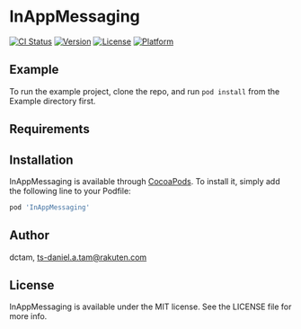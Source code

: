 # InAppMessaging

[![CI Status](http://img.shields.io/travis/dctam/InAppMessaging.svg?style=flat)](https://travis-ci.org/dctam/InAppMessaging)
[![Version](https://img.shields.io/cocoapods/v/InAppMessaging.svg?style=flat)](http://cocoapods.org/pods/InAppMessaging)
[![License](https://img.shields.io/cocoapods/l/InAppMessaging.svg?style=flat)](http://cocoapods.org/pods/InAppMessaging)
[![Platform](https://img.shields.io/cocoapods/p/InAppMessaging.svg?style=flat)](http://cocoapods.org/pods/InAppMessaging)

## Example

To run the example project, clone the repo, and run `pod install` from the Example directory first.

## Requirements

## Installation

InAppMessaging is available through [CocoaPods](http://cocoapods.org). To install
it, simply add the following line to your Podfile:

```ruby
pod 'InAppMessaging'
```

## Author

dctam, ts-daniel.a.tam@rakuten.com

## License

InAppMessaging is available under the MIT license. See the LICENSE file for more info.
